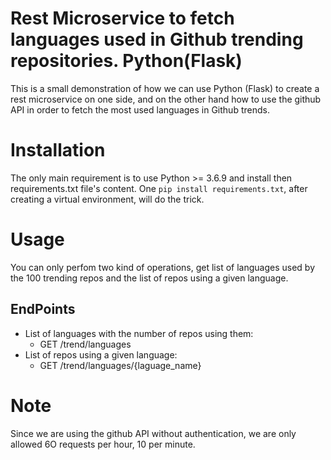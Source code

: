 # Rest Microservice to fetch languages used in Github trending repositories. Python(Flask)
This is a small demonstration of how we can use Python (Flask) to create a rest microservice on one side, and on the other hand how to use the github API in order to fetch the most used languages in Github trends.

# Installation
The only main requirement is to use Python >= 3.6.9 and install then requirements.txt file's content.
One `pip install requirements.txt`, after creating a virtual environment, will do the trick.


# Usage
You can only perfom two kind of operations, get list of languages used by the 100 trending repos and the list of repos using a given language.

## EndPoints

* List of languages with the number of repos using them:
    * GET /trend/languages 
* List of repos using a given language:
    * GET /trend/languages/{laguage_name}

# Note
Since we are using the github API without authentication, we are only allowed 6O requests per hour, 10 per minute.